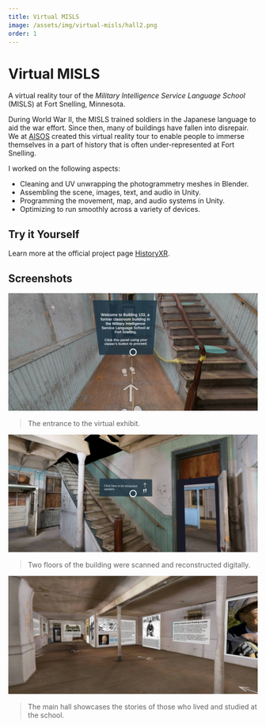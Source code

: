 ```yaml
---
title: Virtual MISLS
image: /assets/img/virtual-misls/hall2.png
order: 1
---
```


# Virtual MISLS

A virtual reality tour of the *Military Intelligence Service Language School* (MISLS) at Fort Snelling, Minnesota.

During World War II, the MISLS trained soldiers in the Japanese language to aid the war effort. Since then, many of buildings have fallen into disrepair. We at [AISOS](http://aisos.umn.edu/) created this virtual reality tour to enable people to immerse themselves in a part of history that is often under-represented at Fort Snelling.

I worked on the following aspects:
- Cleaning and UV unwrapping the photogrammetry meshes in Blender.
- Assembling the scene, images, text, and audio in Unity.
- Programming the movement, map, and audio systems in Unity.
- Optimizing to run smoothly across a variety of devices.

## Try it Yourself

Learn more at the official project page [HistoryXR](https://historyxr.umn.edu/projects/virtual-misls).

## Screenshots

![entrance](/assets/img/virtual-misls/entrance.png)
> The entrance to the virtual exhibit.

![upstairs](/assets/img/virtual-misls/upstairs.png)
> Two floors of the building were scanned and reconstructed digitally.

![hall](/assets/img/virtual-misls/hall.png)
> The main hall showcases the stories of those who lived and studied at the school.
